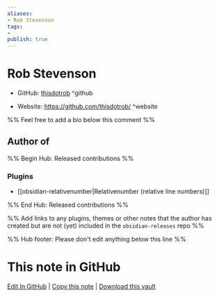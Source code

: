 ```yaml
---
aliases:
- Rob Stevenson
tags:
- 
publish: true
---
```


# Rob Stevenson

- GitHub: [thisdotrob](https://github.com/thisdotrob/) ^github
<!-- - Discord: `@` ^discord-->
- Website: <https://github.com/thisdotrob/> ^website
<!-- - [[Publish sites|Publish site]]: ^publish-->

%% Feel free to add a bio below this comment %%


## Author of

%% Begin Hub: Released contributions %%
### Plugins
- [[obsidian-relativenumber|Relativenumber (relative line numbers)]]

%% End Hub: Released contributions %%

%% Add links to any plugins, themes or other notes that the author has created but are not (yet) included in the `obsidian-releases` repo %%

<!--
### Unlisted plugins

- 
-->

<!--
### Others

- 
-->

<!--
## Sponsor this author

- [[GitHub sponsors]]: [Sponsor @thisdotrob on GitHub Sponsors](https://github.com/sponsors/thisdotrob) ^github-sponsor
- [[Buy me a coffee]]: ^buy-me-a-coffee
- [[PayPal]]: ^paypal
- [[Patreon]]: ^patreon

-->

<!--
## Follow this author

- [[YouTube Channels|On YouTube]]: ^youtube
- Twitter: ^twitter
- ...
-->

%% Hub footer: Please don't edit anything below this line %%

# This note in GitHub

<span class="git-footer">[Edit In GitHub](https://github.dev/obsidian-community/obsidian-hub/blob/main/01%20-%20Community/People/thisdotrob.md "git-hub-edit-note") | [Copy this note](https://raw.githubusercontent.com/obsidian-community/obsidian-hub/main/01%20-%20Community/People/thisdotrob.md "git-hub-copy-note") | [Download this vault](https://github.com/obsidian-community/obsidian-hub/archive/refs/heads/main.zip "git-hub-download-vault") </span>
